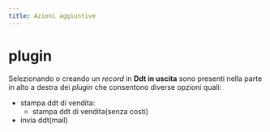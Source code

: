 ```yaml
---
title: Azioni aggiuntive
---
```


# plugin

Selezionando o creando un _record_ in **Ddt in uscita** sono presenti nella parte in alto a destra dei _plugin_ che consentono diverse opzioni quali:

* stampa ddt di vendita:
  * stampa ddt di vendita\(senza costi\)
* invia ddt\(mail\)

